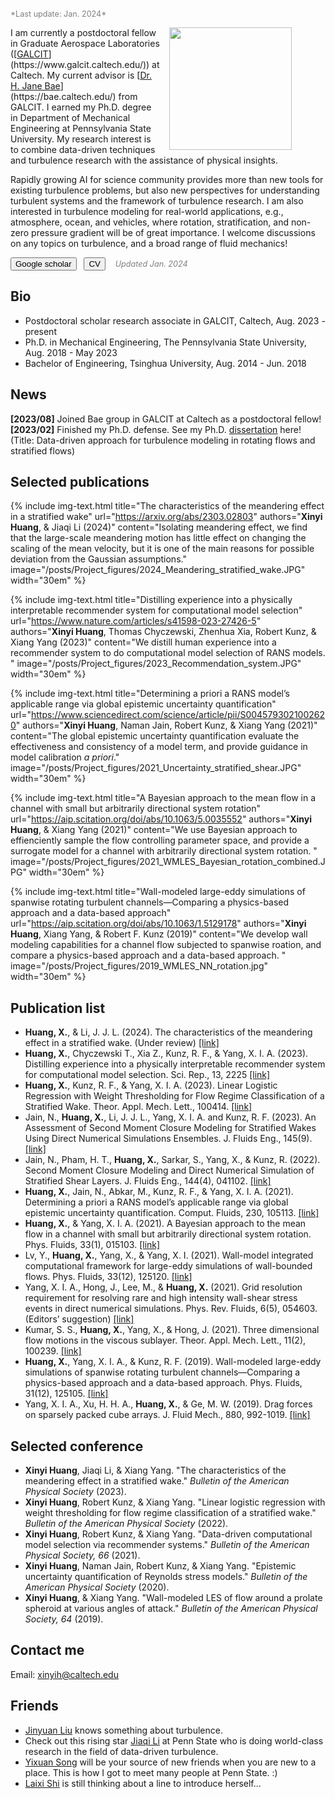 <span style="font-size:0.9em;color:grey">
  *Last update: Jan. 2024*
</span>

<div class="flex-1">
<figure>
  <img src="{{site.url}}/assets/img/xuh128.jpg" style="float: right;width:14em; margin:0 1em"/>
</figure>
</div>
I am currently a postdoctoral fellow in Graduate Aerospace Laboratories ([<u>GALCIT</u>](https://www.galcit.caltech.edu/)) at Caltech. 
My current advisor is [<u>Dr. H. Jane Bae</u>](https://bae.caltech.edu/) from GALCIT. 
I earned my Ph.D. degree in Department of Mechanical Engineering at Pennsylvania State University. 
My research interest is to combine data-driven techniques and turbulence research with the assistance of physical insights.  

Rapidly growing AI for science community provides more than new tools for existing turbulence problems, but also new perspectives for understanding turbulent systems and the framework of turbulence research. 
I am also interested in turbulence modeling for real-world applications, e.g., atmosphere, ocean, and vehicles, where rotation, stratification, and non-zero pressure gradient will be of great importance. 
I welcome discussions on any topics on turbulence, and a broad range of fluid mechanics! 

<!-- HTML !-->
<a href="https://scholar.google.com/citations?user=bcjWzo0AAAAJ&hl=en"><button class="button-54" role="button">Google scholar</button></a>&nbsp;&nbsp;
<a href="{% link /assets/files/Xinyi_Huang_cv_2024.pdf %}"><button class="button-54" role="button">CV</button></a> &nbsp;&nbsp; 
<span style="font-size:0.9em;color:grey"> *Updated Jan. 2024* </span>


## Bio
- Postdoctoral scholar research associate in GALCIT, Caltech, Aug. 2023 - present
- Ph.D. in Mechanical Engineering, The Pennsylvania State University, Aug. 2018 - May 2023
- Bachelor of Engineering, Tsinghua University, Aug. 2014 - Jun. 2018


## News

**[2023/08]** Joined Bae group in GALCIT at Caltech as a postdoctoral fellow!  
**[2023/02]** Finished my Ph.D. defense. See my Ph.D. [<u>dissertation</u>](https://etda.libraries.psu.edu/catalog/23069xuh128) here! (Title: Data-driven approach for turbulence modeling in rotating flows and stratified flows)


## Selected publications

{% include img-text.html 
title="The characteristics of the meandering effect in a stratified wake" 
url="https://arxiv.org/abs/2303.02803" 
authors="**Xinyi Huang**, & Jiaqi Li (2024)" 
content="Isolating meandering effect, we find that the large-scale meandering motion has little effect on changing the scaling of the mean velocity, but it is one of the main reasons for possible deviation from the Gaussian assumptions."
image="/posts/Project_figures/2024_Meandering_stratified_wake.JPG"
width="30em" %}

{% include img-text.html 
title="Distilling experience into a physically interpretable recommender system for computational model selection" 
url="https://www.nature.com/articles/s41598-023-27426-5" 
authors="**Xinyi Huang**, Thomas Chyczewski, Zhenhua Xia, Robert Kunz, & Xiang Yang (2023)" 
content="We distill human experience into a recommender system to do computational model selection of RANS models. "
image="/posts/Project_figures/2023_Recommendation_system.JPG"
width="30em" %}

{% include img-text.html 
title="Determining a priori a RANS model’s applicable range via global epistemic uncertainty quantification" 
url="https://www.sciencedirect.com/science/article/pii/S0045793021002620" 
authors="**Xinyi Huang**, Naman Jain, Robert Kunz, & Xiang Yang (2021)" 
content="The global epistemic uncertainty quantification evaluate the effectiveness and consistency of a model term, and provide guidance in model calibration *a priori*."
image="/posts/Project_figures/2021_Uncertainty_stratified_shear.JPG"
width="30em" %}

{% include img-text.html 
title="A Bayesian approach to the mean flow in a channel with small but arbitrarily directional system rotation" 
url="https://aip.scitation.org/doi/abs/10.1063/5.0035552" 
authors="**Xinyi Huang**, & Xiang Yang (2021)" 
content="We use Bayesian approach to effienciently sample the flow controlling parameter space, and provide a surrogate model for a channel with arbitrarily directional system rotation. "
image="/posts/Project_figures/2021_WMLES_Bayesian_rotation_combined.JPG"
width="30em" %}

{% include img-text.html 
title="Wall-modeled large-eddy simulations of spanwise rotating turbulent channels—Comparing a physics-based approach and a data-based approach" 
url="https://aip.scitation.org/doi/abs/10.1063/1.5129178" 
authors="**Xinyi Huang**, Xiang Yang, & Robert F. Kunz (2019)" 
content="We develop wall modeling capabilities for a channel flow subjected to spanwise roation, and compare a physics-based approach and a data-based approach. "
image="/posts/Project_figures/2019_WMLES_NN_rotation.jpg"
width="30em" %}



## Publication list

- **Huang, X.**, & Li, J. J. L. (2024). The characteristics of the meandering effect in a stratified wake. (Under review) [<u>[link]</u>](https://arxiv.org/abs/2303.02803)
- **Huang, X.**, Chyczewski T., Xia Z., Kunz, R. F., & Yang, X. I. A. (2023). Distilling experience into a physically interpretable recommender system for computational model selection. Sci. Rep., 13, 2225 [<u>[link]</u>](https://www.nature.com/articles/s41598-023-27426-5)
- **Huang, X.**, Kunz, R. F., & Yang, X. I. A. (2023). Linear Logistic Regression with Weight Thresholding for Flow Regime Classification of a Stratified Wake. Theor. Appl. Mech. Lett., 100414. [<u>[link]</u>](https://www.sciencedirect.com/science/article/pii/S2095034922000940)
- Jain, N., **Huang, X.**, Li, J. J. L., Yang, X. I. A. and Kunz, R. F. (2023). An Assessment of Second Moment Closure Modeling for Stratified Wakes Using Direct Numerical Simulations Ensembles. J. Fluids Eng., 145(9). [<u>[link]</u>](https://asmedigitalcollection.asme.org/fluidsengineering/article/145/9/091502/1163512)
- Jain, N., Pham, H. T., **Huang, X.**, Sarkar, S., Yang, X., & Kunz, R. (2022). Second Moment Closure Modeling and Direct Numerical Simulation of Stratified Shear Layers. J. Fluids Eng., 144(4), 041102. [<u>[link]</u>](https://asmedigitalcollection.asme.org/fluidsengineering/article/144/4/041102/1131139/Second-Moment-Closure-Modeling-and-Direct)
- **Huang, X.**, Jain, N., Abkar, M., Kunz, R. F., & Yang, X. I. A. (2021). Determining a priori a RANS model’s applicable range via global epistemic uncertainty quantification. Comput. Fluids, 230, 105113. [<u>[link]</u>](https://www.sciencedirect.com/science/article/pii/S0045793021002620)
- **Huang, X.**, & Yang, X. I. A. (2021). A Bayesian approach to the mean flow in a channel with small but arbitrarily directional system rotation. Phys. Fluids, 33(1), 015103. [<u>[link]</u>](https://aip.scitation.org/doi/abs/10.1063/5.0035552)
- Lv, Y., **Huang, X.**, Yang, X., & Yang, X. I. (2021). Wall-model integrated computational framework for large-eddy simulations of wall-bounded flows. Phys. Fluids, 33(12), 125120. [<u>[link]</u>](https://pubs.aip.org/aip/pof/article/33/12/125120/1062338)
- Yang, X. I. A., Hong, J., Lee, M., & **Huang, X.** (2021). Grid resolution requirement for resolving rare and high intensity wall-shear stress events in direct numerical simulations. Phys. Rev. Fluids, 6(5), 054603. (Editors’ suggestion) [<u>[link]</u>](https://journals.aps.org/prfluids/abstract/10.1103/PhysRevFluids.6.054603)
- Kumar, S. S., **Huang, X.**, Yang, X., & Hong, J. (2021). Three dimensional flow motions in the viscous sublayer. Theor. Appl. Mech. Lett., 11(2), 100239. [<u>[link]</u>](https://www.sciencedirect.com/science/article/pii/S2095034921000465)
- **Huang, X.**, Yang, X. I. A., & Kunz, R. F. (2019). Wall-modeled large-eddy simulations of spanwise rotating turbulent channels—Comparing a physics-based approach and a data-based approach. Phys. Fluids, 31(12), 125105. [<u>[link]</u>](https://aip.scitation.org/doi/abs/10.1063/1.5129178)
- Yang, X. I. A., Xu, H. H. A., **Huang, X.**, & Ge, M. W. (2019). Drag forces on sparsely packed cube arrays. J. Fluid Mech., 880, 992-1019. [<u>[link]</u>](https://www.cambridge.org/core/journals/journal-of-fluid-mechanics/article/abs/drag-forces-on-sparsely-packed-cube-arrays/B2988E49CA5442665CA9A1F541335B05)


## Selected conference

- **Xinyi Huang**, Jiaqi Li, & Xiang Yang. "The characteristics of the meandering effect in a stratified wake." *Bulletin of the American Physical Society* (2023).
- **Xinyi Huang**, Robert Kunz, & Xiang Yang. "Linear logistic regression with weight thresholding for flow regime classification of a stratified wake." *Bulletin of the American Physical Society* (2022).
- **Xinyi Huang**, Robert Kunz, & Xiang Yang. "Data-driven computational model selection via recommender systems." *Bulletin of the American Physical Society, 66* (2021).
- **Xinyi Huang**, Naman Jain, Robert Kunz, & Xiang Yang. "Epistemic uncertainty quantification of Reynolds stress models." *Bulletin of the American Physical Society* (2020).
- **Xinyi Huang**, & Xiang Yang. "Wall-modeled LES of flow around a prolate spheroid at various angles of attack." *Bulletin of the American Physical Society, 64* (2019).


## Contact me

Email: [xinyih@caltech.edu](mailto:xinyih@caltech.edu)

## Friends
- [<u>Jinyuan Liu</u>](https://liu-jinyuan.github.io) knows something about turbulence. 
- Check out this rising star [<u>Jiaqi Li</u>](https://scholar.google.com/citations?user=maCSOTYAAAAJ&hl=en) at Penn State who is doing world-class research in the field of data-driven turbulence. 
- [<u>Yixuan Song</u>](https://yixuans.wixsite.com/home) will be your source of new friends when you are new to a place. This is how I got to meet many people at Penn State. :)
- [<u>Laixi Shi</u>](https://laixishi.github.io/) is still thinking about a line to introduce herself...

<script type="text/javascript" id="clustrmaps" src="//clustrmaps.com/map_v2.js?d=_iwV2G33xn5QuF3-M4PNo81e5zfildQa-p62cItibWo&cl=ffffff&w=700"></script>
